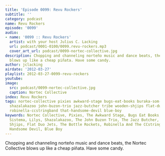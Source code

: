 ```yaml
---
title: 'Episode 0099: Revu Rockers'
subtitle: ''
category: podcast
name: Revu Rockers
episode: '0099'
audio:
- name: '0099 :: Revu Rockers'
  artist: with your host Julius C. Lacking
  url: podcast/0001-0100/0099.revu-rockers.mp3
  cover_art_url: podcast/0099-nortec-collective.jpg
description: Chopping and channeling norteño music and dance beats, the Nortec Collective
  blows up like a cheap piñata. Have some candy.
author: jclacking
airdate: '2012-03-27'
playlist: 2012-03-27-0099-revu-rockers
youtube: 
image:
  src: podcast/0099-nortec-collective.jpg
  caption: Nortec Collective
index: Revu Rockers
tags: nortec-collective pixies awkward-stage bugs-eat-books buraka-som-sistema lilys
  shazalakazoo john-buzon-trio jazz-butcher tribe wooden-shjips flat-duo-jets bottle-rockets
  robinella-ccstringband that-handsome-devil blue-boy
keywords: Nortec Collective, Pixies, The Awkward Stage, Bugs Eat Books, Buraka Som
  Sistema, Lilys, Shazalakazoo, The John Buzon Trio, The Jazz Butcher, Tribe, Wooden
  Shjips, Flat Duo Jets, The Bottle Rockets, Robinella And The CCstringband, That
  Handsome Devil, Blue Boy
---
```

Chopping and channeling norteño music and dance beats, the Nortec Collective blows up like a cheap piñata. Have some candy.
